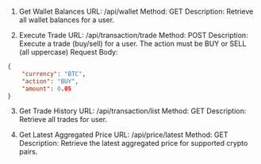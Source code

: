 1. Get Wallet Balances
URL: /api/wallet
Method: GET
Description: Retrieve all wallet balances for a user.

2. Execute Trade
URL: /api/transaction/trade
Method: POST
Description: Execute a trade (buy/sell) for a user. The action must be BUY or SELL (all uppercase)
Request Body:
```json
{
    "currency": "BTC",
    "action": "BUY",
    "amount": 0.05
}
```

3. Get Trade History
URL: /api/transaction/list
Method: GET
Description: Retrieve all trades for user.

4. Get Latest Aggregated Price
URL: /api/price/latest
Method: GET
Description: Retrieve the latest aggregated price for supported crypto pairs.
